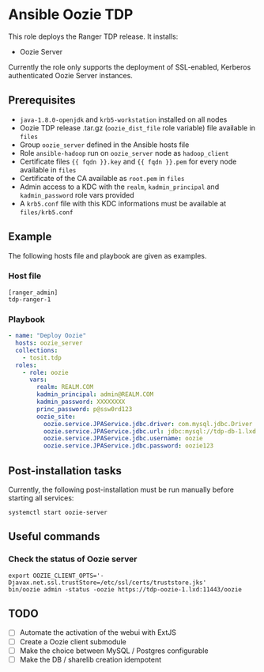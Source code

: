 # Ansible Oozie TDP

This role deploys the Ranger TDP release. It installs:

- Oozie Server

Currently the role only supports the deployment of SSL-enabled, Kerberos authenticated Oozie Server instances.

## Prerequisites

- `java-1.8.0-openjdk` and `krb5-workstation` installed on all nodes
- Oozie TDP release .tar.gz (`oozie_dist_file` role variable) file available in `files`
- Group `oozie_server` defined in the Ansible hosts file
- Role `ansible-hadoop` run on `oozie_server` node as `hadoop_client`
- Certificate files `{{ fqdn }}.key` and `{{ fqdn }}.pem` for every node available in `files`
- Certificate of the CA available as `root.pem` in `files`
- Admin access to a KDC with the `realm`, `kadmin_principal` and `kadmin_password` role vars provided
- A `krb5.conf` file with this KDC informations must be available at `files/krb5.conf`

## Example

The following hosts file and playbook are given as examples.

### Host file

```
[ranger_admin]
tdp-ranger-1
```

### Playbook

```yaml
- name: "Deploy Oozie"
  hosts: oozie_server
  collections:
    - tosit.tdp
  roles:
    - role: oozie
      vars:
        realm: REALM.COM
        kadmin_principal: admin@REALM.COM
        kadmin_password: XXXXXXXX
        princ_password: p@ssw0rd123
        oozie_site:
          oozie.service.JPAService.jdbc.driver: com.mysql.jdbc.Driver
          oozie.service.JPAService.jdbc.url: jdbc:mysql://tdp-db-1.lxd:3306/oozie
          oozie.service.JPAService.jdbc.username: oozie
          oozie.service.JPAService.jdbc.password: oozie123
```

## Post-installation tasks

Currently, the following post-installation must be run manually before starting all services:

```
systemctl start oozie-server
```

## Useful commands

### Check the status of Oozie server

```
export OOZIE_CLIENT_OPTS='-Djavax.net.ssl.trustStore=/etc/ssl/certs/truststore.jks'
bin/oozie admin -status -oozie https://tdp-oozie-1.lxd:11443/oozie
```

## TODO

- [ ] Automate the activation of the webui with ExtJS
- [ ] Create a Oozie client submodule
- [ ] Make the choice between MySQL / Postgres configurable
- [ ] Make the DB / sharelib creation idempotent
